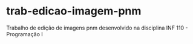 # trab-edicao-imagem-pnm
 Trabalho de edição de imagens pnm desenvolvido na disciplina INF 110 - Programação I
